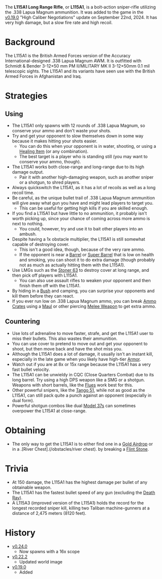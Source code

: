 The **L115A1 Long Range Rifle**, or **L115A1**, is a bolt-action sniper-rifle utilizing the .338 Lapua Magnum ammunition. It was added to the game in the [v0.19.0](https://github.com/HasangerGames/suroi/releases/tag/v0.19.0) "High Caliber Negotiations" update on September 22nd, 2024. It has very high damage, but a slow fire rate and high recoil.

# Background
The L115A1 is the British Armed Forces version of the Accuracy International-designed .338 Lapua Magnum AWM. It is outfitted with Schmidt & Bender 3-12×50 mm PM II/MILITARY MK II 3-12×50mm 0.1 mil telescopic sights. The L115A1 and its variants have seen use with the British Armed Forces in Afghanistan and Iraq.

# Strategies

## Using

- The L115A1 only spawns with 12 rounds of .338 Lapua Magnum, so conserve your ammo and don't waste your shots.
- Try and get your opponent to slow themselves down in some way because it makes hitting your shots easier.
  - You can do this when your opponent is in water, shooting, or using a [Healing Item](/healing) (or any combination).
  - The best target is a player who is standing still (you may want to conserve your ammo, though).
- The L115A1 works both close-range and long-range due to its high damage output.
  - Pair it with another high-damaging weapon, such as another sniper or a shotgun, to shred players.
- Always quickswitch the L115A1, as it has a lot of recoils as well as a long recoil time.
- Be careful, as the unique bullet trail of .338 Lapua Magnum ammunition will give away what gun you have and might lead players to target you.
  - This can be useful for getting high kills if you are skilled enough.
- If you find a L115A1 but have little to no ammunition, it probably isn't worth picking up, since your chance of coming across more ammo is next to nothing.
  - You could, however, try and use it to bait other players into an ambush.
- Despite having a 1x obstacle multiplier, the L115A1 is still somewhat capable of destroying cover.
  - This isn't a good idea, though, because of the very rare ammo.
  - If the opponent is near a [Barrel](/obstacles/barrel) or [Super Barrel](/obstacles/super_barrel) that is low on health and smoking, you can shoot it to do extra damage (though probably not as much as actually hitting them with the L115A1).
- Use LMGs such as the [Stoner 63](/weapons/guns/stoner_63) to destroy cover at long range, and then pick off players with L115A1.
  - You can also use assault rifles to weaken your opponent and then finish them off with the L115A1.
- By hiding in a [Bush](/obstacles/bush) and camping, you can surprise your opponents and kill them before they can react.
- If you ever run low on .338 Lapua Magnum ammo, you can break [Ammo Crates](/obstacles/ammo_crate) using a [Maul](/weapons/melee/maul) or other piercing [Melee Weapon](/weapons/melee) to get extra ammo.

## Countering
- Use lots of adrenaline to move faster, strafe, and get the L115A1 user to miss their bullets. This also wastes their ammunition.
- You can use cover to pretend to move out and get your opponent to shoot, but then move back and have the shot miss you.
- Although the L115A1 does a lot of damage, it usually isn't an instant kill, especially in the late game when you likely have high-tier [Armor](/equipment/armor).
- Watch out if you are at 8x or 15x range because the L115A1 has a very fast bullet velocity.
- The L115A1 can be unwieldy in CQC (Close Quarters Combat) due to its long barrel. Try using a high DPS weapon like a SMG or a shotgun. Weapons with short barrels, like the [Flues](/weapons/guns/flues) work best for this.
- Other powerful snipers, like the [Tango 51](/weapons/guns/tango_51), while not as good as the L115A1, can still pack quite a punch against an opponent (especially in dual form).
- Powerful shotgun combos like dual [Model 37s](/weapons/guns/model_37) can sometimes overpower the L115A1 at close-range.

# Obtaining
- The only way to get the L115A1 is to either find one in a [Gold Airdrop](/obstacles/gold_airdrop_crate) or in a .[River Chest].(/obstacles/river chest). by breaking a [Flint Stone](/obstacles/flint_stone).


# Trivia
- At 150 damage, the L115A1 has the highest damage per bullet of any obtainable weapon.
- The L115A1 has the fastest bullet speed of any gun (excluding the [Death Ray](/weapons/guns/death_ray)).
- A L115A3 (improved version of the L115A1) holds the record for the longest recorded sniper kill, killing two Taliban machine-gunners at a distance of 2,475 meters (8120 feet).

# History
- [v0.24.0](https://github.com/HasangerGames/suroi/releases/tag/v0.24.0)
  - Now spawns with a 16x scope
- [v0.22.2](https://github.com/HasangerGames/suroi/releases/tag/v0.22.2)
  - Updated world image
- [v0.19.0](https://github.com/HasangerGames/suroi/releases/tag/v0.19.0)
  - Added
